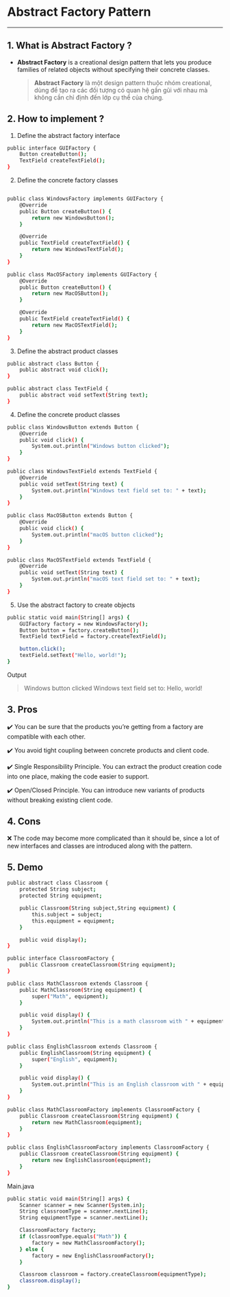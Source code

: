 # Abstract Factory Pattern

---

## 1. What is Abstract Factory ?

- **Abstract Factory** is a creational design pattern that lets you produce families of related objects without specifying their concrete classes.
  > **Abstract Factory** là một design pattern thuộc nhóm creational, dùng để tạo ra các đối tượng có quan hệ gần gũi với nhau mà không cần chỉ định đến lớp cụ thể của chúng.

## 2. How to implement ?

1. Define the abstract factory interface

```sh
public interface GUIFactory {
    Button createButton();
    TextField createTextField();
}

```

2. Define the concrete factory classes

```sh

public class WindowsFactory implements GUIFactory {
    @Override
    public Button createButton() {
        return new WindowsButton();
    }

    @Override
    public TextField createTextField() {
        return new WindowsTextField();
    }
}

public class MacOSFactory implements GUIFactory {
    @Override
    public Button createButton() {
        return new MacOSButton();
    }

    @Override
    public TextField createTextField() {
        return new MacOSTextField();
    }
}

```

3. Define the abstract product classes

```sh
public abstract class Button {
    public abstract void click();
}

public abstract class TextField {
    public abstract void setText(String text);
}

```

4. Define the concrete product classes

```sh
public class WindowsButton extends Button {
    @Override
    public void click() {
        System.out.println("Windows button clicked");
    }
}

public class WindowsTextField extends TextField {
    @Override
    public void setText(String text) {
        System.out.println("Windows text field set to: " + text);
    }
}

public class MacOSButton extends Button {
    @Override
    public void click() {
        System.out.println("macOS button clicked");
    }
}

public class MacOSTextField extends TextField {
    @Override
    public void setText(String text) {
        System.out.println("macOS text field set to: " + text);
    }
}

```

5. Use the abstract factory to create objects

```sh
public static void main(String[] args) {
    GUIFactory factory = new WindowsFactory();
    Button button = factory.createButton();
    TextField textField = factory.createTextField();

    button.click();
    textField.setText("Hello, world!");
}


```

Output

> Windows button clicked
> Windows text field set to: Hello, world!

## 3. Pros

✔️ You can be sure that the products you’re getting from a factory are compatible with each other.

✔️ You avoid tight coupling between concrete products and client code.

✔️ Single Responsibility Principle. You can extract the product creation code into one place, making the code easier to support.

✔️ Open/Closed Principle. You can introduce new variants of products without breaking existing client code.

## 4. Cons

❌ The code may become more complicated than it should be, since a lot of new interfaces and classes are introduced along with the pattern.

## 5. Demo

```sh
public abstract class Classroom {
    protected String subject;
    protected String equipment;

    public Classroom(String subject,String equipment) {
        this.subject = subject;
        this.equipment = equipment;
    }

    public void display();
}
```

```sh
public interface ClassroomFactory {
    public Classroom createClassroom(String equipment);
}
```

```sh
public class MathClassroom extends Classroom {
    public MathClassroom(String equipment) {
        super("Math", equipment);
    }

    public void display() {
        System.out.println("This is a math classroom with " + equipment + ".");
    }
}

```

```sh
public class EnglishClassroom extends Classroom {
    public EnglishClassroom(String equipment) {
        super("English", equipment);
    }

    public void display() {
        System.out.println("This is an English classroom with " + equipment + ".");
    }
}
```

```sh
public class MathClassroomFactory implements ClassroomFactory {
    public Classroom createClassroom(String equipment) {
        return new MathClassroom(equipment);
    }
}
```

```sh
public class EnglishClassroomFactory implements ClassroomFactory {
    public Classroom createClassroom(String equipment) {
        return new EnglishClassroom(equipment);
    }
}
```

Main.java

```sh
public static void main(String[] args) {
    Scanner scanner = new Scanner(System.in);
    String classroomType = scanner.nextLine();
    String equipmentType = scanner.nextLine();

    ClassroomFactory factory;
    if (classroomType.equals("Math")) {
        factory = new MathClassroomFactory();
    } else {
        factory = new EnglishClassroomFactory();
    }

    Classroom classroom = factory.createClassroom(equipmentType);
    classroom.display();
}
```
